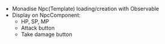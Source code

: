 - Monadise Npc(Template) loading/creation with Observable
- Display on NpcComponent:
    - HP, SP, MP
    - Attack button
    - Take damage button